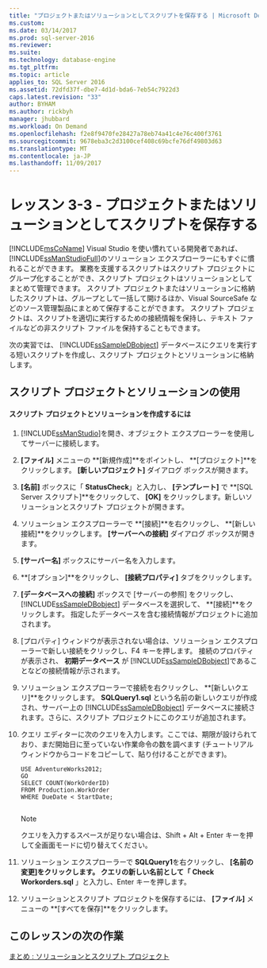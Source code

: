 ```yaml
---
title: "プロジェクトまたはソリューションとしてスクリプトを保存する | Microsoft Docs"
ms.custom: 
ms.date: 03/14/2017
ms.prod: sql-server-2016
ms.reviewer: 
ms.suite: 
ms.technology: database-engine
ms.tgt_pltfrm: 
ms.topic: article
applies_to: SQL Server 2016
ms.assetid: 72dfd37f-dbe7-4d1d-bda6-7eb54c7922d3
caps.latest.revision: "33"
author: BYHAM
ms.author: rickbyh
manager: jhubbard
ms.workload: On Demand
ms.openlocfilehash: f2e8f9470fe28427a78eb74a41c4e76c400f3761
ms.sourcegitcommit: 9678eba3c2d3100cef408c69bcfe76df49803d63
ms.translationtype: MT
ms.contentlocale: ja-JP
ms.lasthandoff: 11/09/2017
---
```

# <a name="lesson-3-3---save-scripts-as-projects-or-solutions"></a>レッスン 3-3 - プロジェクトまたはソリューションとしてスクリプトを保存する
[!INCLUDE[msCoName](../../includes/msconame-md.md)] Visual Studio を使い慣れている開発者であれば、 [!INCLUDE[ssManStudioFull](../../includes/ssmanstudiofull-md.md)]のソリューション エクスプローラーにもすぐに慣れることができます。 業務を支援するスクリプトはスクリプト プロジェクトにグループ化することができ、スクリプト プロジェクトはソリューションとしてまとめて管理できます。 スクリプト プロジェクトまたはソリューションに格納したスクリプトは、グループとして一括して開けるほか、Visual SourceSafe などのソース管理製品にまとめて保存することができます。 スクリプト プロジェクトは、スクリプトを適切に実行するための接続情報を保持し、テキスト ファイルなどの非スクリプト ファイルを保持することもできます。  
  
次の実習では、 [!INCLUDE[ssSampleDBobject](../../includes/sssampledbobject-md.md)] データベースにクエリを実行する短いスクリプトを作成し、スクリプト プロジェクトとソリューションに格納します。  
  
## <a name="using-script-projects-and-solutions"></a>スクリプト プロジェクトとソリューションの使用  
  
#### <a name="to-create-a-script-project-and-solution"></a>スクリプト プロジェクトとソリューションを作成するには  
  
1.  [!INCLUDE[ssManStudio](../../includes/ssmanstudio-md.md)]を開き、オブジェクト エクスプローラーを使用してサーバーに接続します。  
  
2.  **[ファイル]** メニューの **[新規作成]**をポイントし、 **[プロジェクト]**をクリックします。 **[新しいプロジェクト]** ダイアログ ボックスが開きます。  
  
3.  **[名前]** ボックスに「 **StatusCheck**」と入力し、 **[テンプレート]** で **[SQL Server スクリプト]**をクリックして、 **[OK]** をクリックします。新しいソリューションとスクリプト プロジェクトが開きます。  
  
4.  ソリューション エクスプローラーで **[接続]**を右クリックし、 **[新しい接続]**をクリックします。 **[サーバーへの接続]** ダイアログ ボックスが開きます。  
  
5.  **[サーバー名]** ボックスにサーバー名を入力します。  
  
6.  **[オプション]**をクリックし、 **[接続プロパティ]** タブをクリックします。  
  
7.  **[データベースへの接続]** ボックスで [サーバーの参照] をクリックし、 [!INCLUDE[ssSampleDBobject](../../includes/sssampledbobject-md.md)] データベースを選択して、 **[接続]**をクリックします。 指定したデータベースを含む接続情報がプロジェクトに追加されます。  
  
8.  [プロパティ] ウィンドウが表示されない場合は、ソリューション エクスプローラーで新しい接続をクリックし、F4 キーを押します。 接続のプロパティが表示され、 **初期データベース** が [!INCLUDE[ssSampleDBobject](../../includes/sssampledbobject-md.md)]であることなどの接続情報が示されます。  
  
9. ソリューション エクスプローラーで接続を右クリックし、 **[新しいクエリ]**をクリックします。 **SQLQuery1.sql** という名前の新しいクエリが作成され、サーバー上の [!INCLUDE[ssSampleDBobject](../../includes/sssampledbobject-md.md)] データベースに接続されます。さらに、スクリプト プロジェクトにこのクエリが追加されます。  
  
10. クエリ エディターに次のクエリを入力します。ここでは、期限が設けられており、まだ開始日に至っていない作業命令の数を調べます (チュートリアル ウィンドウからコードをコピーして、貼り付けることができます)。  
  
    ```  
    USE AdventureWorks2012;  
    GO  
    SELECT COUNT(WorkOrderID)  
    FROM Production.WorkOrder  
    WHERE DueDate < StartDate;  
  
    ```  
  
    > [!NOTE]  
    > クエリを入力するスペースが足りない場合は、Shift + Alt + Enter キーを押して全画面モードに切り替えてください。  
  
11. ソリューション エクスプローラーで **SQLQuery1**を右クリックし、 **[名前の変更]**をクリックします。 クエリの新しい名前として「 **Check Workorders****.sql** 」と入力し、Enter キーを押します。  
  
12. ソリューションとスクリプト プロジェクトを保存するには、 **[ファイル]** メニューの **[すべてを保存]**をクリックします。  
  
## <a name="next-task-in-lesson"></a>このレッスンの次の作業  
[まとめ : ソリューションとスクリプト プロジェクト](../../tools/sql-server-management-studio/lesson-3-4-summary-solutions-and-script-projects.md)  
  
  
  
